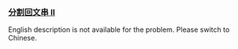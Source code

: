 ### [分割回文串 II](https://leetcode.com/problems/omKAoA)

<p>English description is not available for the problem. Please switch to Chinese.</p>
